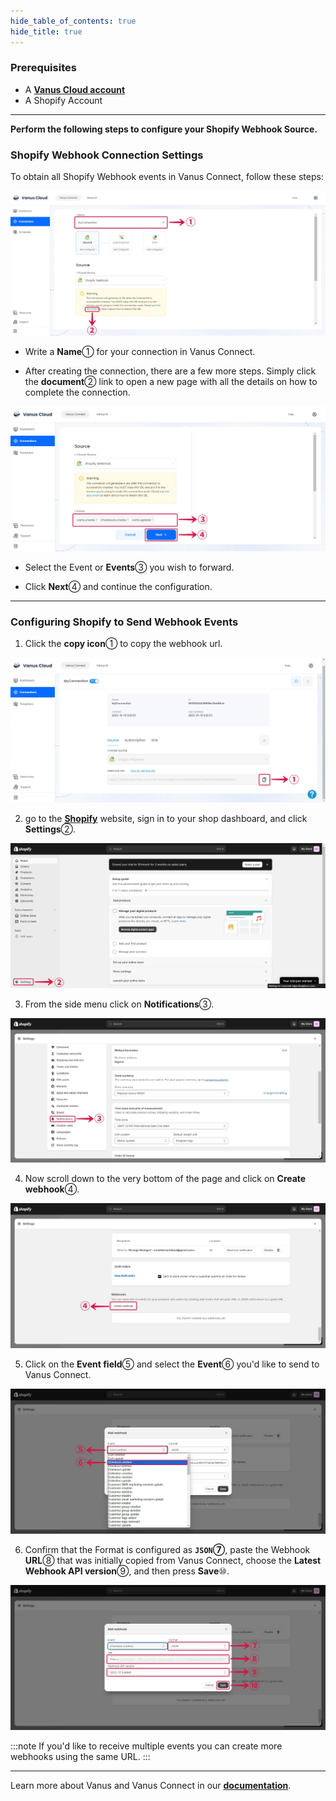 ```yaml
--- 
hide_table_of_contents: true
hide_title: true
---
```


### Prerequisites

- A [**Vanus Cloud account**](https://cloud.vanus.ai)
- A Shopify Account

---

**Perform the following steps to configure your Shopify Webhook Source.**

### Shopify Webhook Connection Settings

To obtain all Shopify Webhook events in Vanus Connect, follow these steps:

![shopify-webhook-source-1](images/shopify-webhook-source-1.webp)

- Write a **Name**① for your connection in Vanus Connect.

- After creating the connection, there are a few more steps. Simply click the **document**② link to open a new page with all the details on how to complete the connection.

![shopify-webhook-source-2](images/shopify-webhook-source-2.webp)

- Select the Event or **Events**③ you wish to forward.

- Click **Next**④ and continue the configuration.

---

### Configuring Shopify to Send Webhook Events

1. Click the **copy icon**① to copy the webhook url.

![shopify-webhook-source-3](images/shopify-webhook-source-3.webp)

2. go to the [**Shopify**](https://shopify.com) website, sign in to your shop dashboard, and click **Settings**②.

![shopify-webhook-source-4](images/shopify-webhook-source-4.webp)

3. From the side menu click on **Notifications**③.

![shopify-webhook-source-5](images/shopify-webhook-source-5.webp)

4. Now scroll down to the very bottom of the page and click on **Create webhook**④.

![shopify-webhook-source-6](images/shopify-webhook-source-6.webp)

5. Click on the **Event field**⑤ and select the **Event**⑥ you'd like to send to Vanus Connect.

![shopify-webhook-source-7](images/shopify-webhook-source-7.webp)

6. Confirm that the Format is configured as **`JSON`⑦**, paste the Webhook **URL**⑧ that was initially copied from Vanus Connect, choose the **Latest Webhook API version**⑨, and then press **Save**⑩.

![shopify-webhook-source-8](images/shopify-webhook-source-8.webp)

:::note
If you'd like to receive multiple events you can create more webhooks using the same URL.
:::

---

Learn more about Vanus and Vanus Connect in our [**documentation**](https://docs.vanus.ai).
